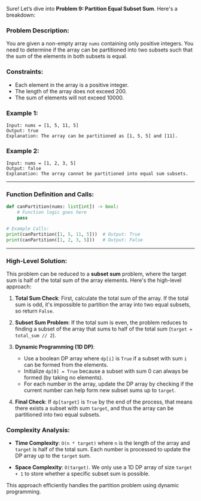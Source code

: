 Sure! Let’s dive into **Problem 9: Partition Equal Subset Sum**. Here's a breakdown:

### Problem Description:

You are given a non-empty array `nums` containing only positive integers. You need to determine if the array can be partitioned into two subsets such that the sum of the elements in both subsets is equal.

### Constraints:
- Each element in the array is a positive integer.
- The length of the array does not exceed 200.
- The sum of elements will not exceed 10000.

### Example 1:

```text
Input: nums = [1, 5, 11, 5]
Output: true
Explanation: The array can be partitioned as [1, 5, 5] and [11].
```

### Example 2:

```text
Input: nums = [1, 2, 3, 5]
Output: false
Explanation: The array cannot be partitioned into equal sum subsets.
```

---

### Function Definition and Calls:

```python
def canPartition(nums: list[int]) -> bool:
    # Function logic goes here
    pass

# Example Calls:
print(canPartition([1, 5, 11, 5]))  # Output: True
print(canPartition([1, 2, 3, 5]))   # Output: False
```

---

### High-Level Solution:

This problem can be reduced to a **subset sum** problem, where the target sum is half of the total sum of the array elements. Here's the high-level approach:

1. **Total Sum Check**: First, calculate the total sum of the array. If the total sum is odd, it's impossible to partition the array into two equal subsets, so return `False`.

2. **Subset Sum Problem**: If the total sum is even, the problem reduces to finding a subset of the array that sums to half of the total sum (`target = total_sum // 2`).

3. **Dynamic Programming (1D DP)**: 
   - Use a boolean DP array where `dp[i]` is `True` if a subset with sum `i` can be formed from the elements.
   - Initialize `dp[0] = True` because a subset with sum 0 can always be formed (by taking no elements).
   - For each number in the array, update the DP array by checking if the current number can help form new subset sums up to `target`.

4. **Final Check**: If `dp[target]` is `True` by the end of the process, that means there exists a subset with sum `target`, and thus the array can be partitioned into two equal subsets.


### Complexity Analysis:

- **Time Complexity**: `O(n * target)` where `n` is the length of the array and `target` is half of the total sum. Each number is processed to update the DP array up to the `target` sum.
  
- **Space Complexity**: `O(target)`. We only use a 1D DP array of size `target + 1` to store whether a specific subset sum is possible.

This approach efficiently handles the partition problem using dynamic programming.
